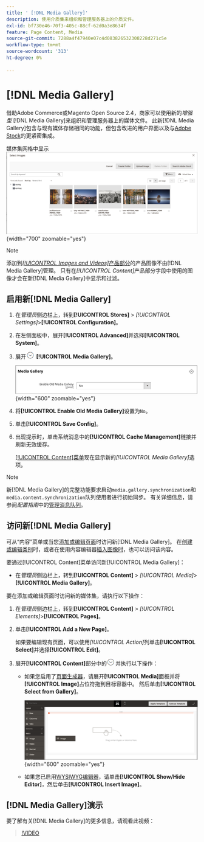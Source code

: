 ```yaml
---
title: ' [!DNL Media Gallery]'
description: 使用介质集来组织和管理服务器上的介质文件。
exl-id: bf730e46-70f3-405c-88cf-62d0a3e8634f
feature: Page Content, Media
source-git-commit: 7288a4f47940e07c4d083826532308228d271c5e
workflow-type: tm+mt
source-wordcount: '313'
ht-degree: 0%

---
```


# [!DNL Media Gallery]

借助Adobe Commerce或Magento Open Source 2.4，商家可以使用新的&#x200B;_增强型_ [!DNL Media Gallery]来组织和管理服务器上的媒体文件。 此新[!DNL Media Gallery]包含与现有媒体存储相同的功能，但包含改进的用户界面以及与[Adobe Stock][adobe-stock]的更紧密集成。

媒体集网格中显示![个图像](./assets/media-gallery-grid.png){width="700" zoomable="yes"}

>[!NOTE]
>
>添加到&#x200B;[_[!UICONTROL Images and Videos]_&#x200B;产品部分](../catalog/product-image.md#upload-an-image)的产品图像不由[!DNL Media Gallery]管理。 只有在&#x200B;_[!UICONTROL Content]_&#x200B;产品部分字段中使用的图像才会在新[!DNL Media Gallery]中显示和过滤。

## 启用新[!DNL Media Gallery]

1. 在&#x200B;_管理员_&#x200B;侧边栏上，转到&#x200B;**[!UICONTROL Stores]** > _[!UICONTROL Settings]_>**[!UICONTROL Configuration]**。

1. 在左侧面板中，展开&#x200B;**[!UICONTROL Advanced]**&#x200B;并选择&#x200B;**[!UICONTROL System]**。

1. 展开![扩展选择器](../assets/icon-display-expand.png) **[!UICONTROL Media Gallery]**。

   ![高级配置 — [!DNL Media Gallery]](./assets/system-media-gallery.png){width="600" zoomable="yes"}

1. 将&#x200B;**[!UICONTROL Enable Old Media Gallery]**&#x200B;设置为`No`。

1. 单击&#x200B;**[!UICONTROL Save Config]**。

1. 出现提示时，单击系统消息中的&#x200B;**[!UICONTROL Cache Management]**&#x200B;链接并刷新无效缓存。

   [[!UICONTROL Content]菜单](/help/content-design/content-menu.md)现在显示新的&#x200B;_[!UICONTROL Media Gallery]_&#x200B;选项。

>[!NOTE]
>
>新[!DNL Media Gallery]的完整功能要求启动`media.gallery.synchronization`和`media.content.synchronization`队列使用者进行初始同步。 有关详细信息，请参阅&#x200B;_配置指南_&#x200B;中的[管理消息队列](https://experienceleague.adobe.com/docs/commerce-operations/configuration-guide/message-queues/manage-message-queues.html?lang=zh-Hans)。

## 访问新[!DNL Media Gallery]

可从“内容”菜单或当您[添加或编辑页面](/help/content-design/page-add.md)时访问新[!DNL Media Gallery]。 在[创建或编辑类别](/help/catalog/category-create.md)时，或者在使用内容编辑器[插入图像时](/help/content-design/editor-insert-image.md)，也可以访问该内容。

要通过[!UICONTROL Content]菜单访问新[!UICONTROL Media Gallery]：

- 在&#x200B;_管理员_&#x200B;侧边栏上，转到&#x200B;**[!UICONTROL Content]** > _[!UICONTROL Media]_>**[!UICONTROL Media Gallery]**。

要在添加或编辑页面时访问新的媒体集，请执行以下操作：

1. 在&#x200B;_管理员_&#x200B;侧边栏上，转到&#x200B;**[!UICONTROL Content]** > _[!UICONTROL Elements]_>**[!UICONTROL Pages]**。

1. 单击&#x200B;**[!UICONTROL Add a New Page]**。

   如果要编辑现有页面，可以使用&#x200B;_[!UICONTROL Action]_&#x200B;列单击&#x200B;**[!UICONTROL Select]**&#x200B;并选择&#x200B;**[!UICONTROL Edit]**。

1. 展开&#x200B;**[!UICONTROL Content]**&#x200B;部分中的![扩展选择器](../assets/icon-display-expand.png)并执行以下操作：

   - 如果您启用了[页面生成器](../page-builder/setup.md)，请展开&#x200B;**[!UICONTROL Media]**&#x200B;面板并将&#x200B;**[!UICONTROL Image]**&#x200B;占位符拖到目标容器中。 然后单击&#x200B;**[!UICONTROL Select from Gallery]**。

     ![将图像拖到舞台](./assets/pb-media-image-drag.png){width="600" zoomable="yes"}

   - 如果您已启用[WYSIWYG编辑器](/help/content-design/editor.md)，请单击&#x200B;**[!UICONTROL Show/Hide Editor]**，然后单击&#x200B;**[!UICONTROL Insert Image]**。

## [!DNL Media Gallery]演示

要了解有关[!DNL Media Gallery]的更多信息，请观看此视频：

>[!VIDEO](https://video.tv.adobe.com/v/3411042?quality=12&learn=on&captions=chi_hans)

[adobe-stock]: https://stock.adobe.com

